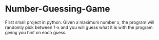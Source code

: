 # Number-Guessing-Game
First small project in python. Given a maximum number x, the program will randomly pick between 1-x and you will guess what it is with the program giving you hint on each guess.
